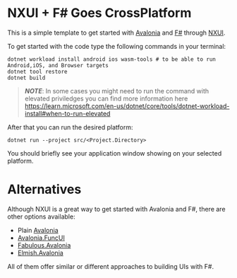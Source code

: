 # NXUI + F# Goes CrossPlatform

This is a simple template to get started with [Avalonia](https://avaloniaui.net/) and [F#](https://fsharp.org/) through [NXUI](https://github.com/wieslawsoltes/NXUI).

To get started with the code type the following commands in your terminal:

```pwsh
dotnet workload install android ios wasm-tools # to be able to run Android,iOS, and Browser targets
dotnet tool restore
dotnet build
```

> ***NOTE***: In some cases you might need to run the command with elevated priviledges
>  you can find more information here https://learn.microsoft.com/en-us/dotnet/core/tools/dotnet-workload-install#when-to-run-elevated


After that you can run the desired platform:

```pwsh
dotnet run --project src/<Project.Directory>
```

You should briefly see your application window showing on your selected platform.

# Alternatives

Although NXUI is a great way to get started with Avalonia and F#, there are other options available:

- Plain [Avalonia](https://avaloniaui.net/)
- [Avalonia.FuncUI](https://github.com/fsprojects/Avalonia.FuncUI)
- [Fabulous.Avalonia](https://github.com/fabulous-dev/Fabulous.Avalonia)
- [Elmish.Avalonia](https://github.com/JordanMarr/Elmish.Avalonia)

All of them offer similar or different approaches to building UIs with F#.
